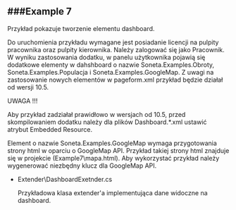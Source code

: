 ###Example 7
-----------------------------------------------------------------------------------------------------

Przykład pokazuje tworzenie elementu dashboard. 

Do uruchomienia przykładu wymagane jest posiadanie licencji na pulpity pracownika oraz pulpity kierownika. Należy zalogować się jako Pracownik. W wyniku zastosowania dodatku, w panelu użytkownika pojawią się dodatkowe elementy w dahshboard o nazwie 
Soneta.Examples.Obroty, Soneta.Examples.Populacja i Soneta.Examples.GoogleMap. Z uwagi na zastosowanie 
nowych elementów w pageform.xml przykład będzie działał od wersji 10.5.

UWAGA !!!

Aby przykład zadziałał prawidłowo w wersjach od 10.5, przed skompilowaniem dodatku należy dla plików
Dashboard.*.xml ustawić atrybut Embedded Resource.

Element o nazwie Soneta.Examples.GoogleMap wymaga przygotowania strony html w oparciu o GoogleMap API. 
Przykład takiej strony html znajduje się w projekcie (Example7\mapa.html). Aby wykorzystać przykład należy 
wygenerować niezbędny klucz dla GoogleMap API.

* Extender\DashboardExetnder.cs

    Przykładowa klasa extender'a implementująca dane widoczne na dashboard.
